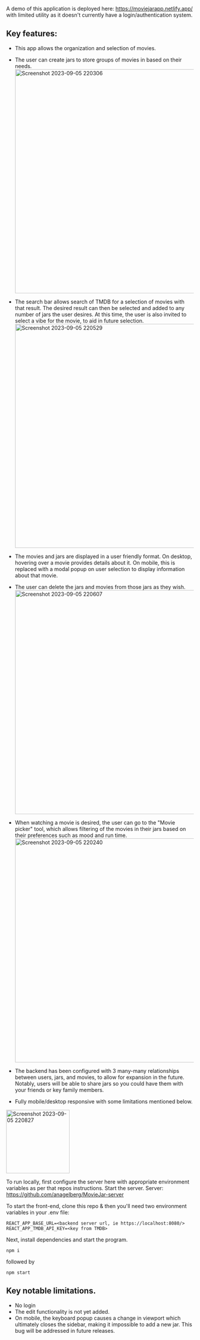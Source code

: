 A demo of this application is deployed here: https://moviejarapp.netlify.app/ with limited utility as it doesn't currently have a login/authentication system. 

## Key features: 
- This app allows the organization and selection of movies. 
- The user can create jars to store groups of movies in based on their needs.
  <img width="600" alt="Screenshot 2023-09-05 220306" src="https://github.com/anagelberg/MovieJar/assets/62032317/eeb267f5-f9d0-42bc-9bd3-ddadefde55c9">

- The search bar allows search of TMDB for a selection of movies with that result. The desired result can then be selected and added to any number of jars the user desires. At this time, the user is also invited to select a vibe for the movie, to aid in future selection.
  <img width="600" alt="Screenshot 2023-09-05 220529" src="https://github.com/anagelberg/MovieJar/assets/62032317/42864ec2-a59d-41ee-ad04-6050cf0d57af">

- The movies and jars are displayed in a user friendly format. On desktop, hovering over a movie provides details about it. On mobile, this is replaced with a modal popup on user selection to display information about that movie. 
- The user can delete the jars and movies from those jars as they wish.
  <img width="600" alt="Screenshot 2023-09-05 220607" src="https://github.com/anagelberg/MovieJar/assets/62032317/78485e29-aaaf-49b8-abe1-71d3bf65650f">

- When watching a movie is desired, the user can go to the "Movie picker" tool, which allows filtering of the movies in their jars based on their preferences such as mood and run time.
  <img width="600" alt="Screenshot 2023-09-05 220240" src="https://github.com/anagelberg/MovieJar/assets/62032317/3d9bef48-2429-4279-b7ff-ad444c18f73d">

- The backend has been configured with 3 many-many relationships between users, jars, and movies, to allow for expansion in the future. Notably, users will be able to share jars so you could have them with your friends or key family members. 
- Fully mobile/desktop responsive with some limitations mentioned below.
<img width="170" alt="Screenshot 2023-09-05 220827" src="https://github.com/anagelberg/MovieJar/assets/62032317/850af3e2-833e-429e-8c4a-a51195a4a0cd">



To run locally, first configure the server here with appropriate environment variables as per that repos instructions. Start the server. Server: 
https://github.com/anagelberg/MovieJar-server 

To start the front-end, clone this repo & then you'll need two environment variables in your .env file: 
```
REACT_APP_BASE_URL=<backend server url, ie https://localhost:8080/>
REACT_APP_TMDB_API_KEY=<key from TMDB>
```

Next, install dependencies and start the program. 
```
npm i
```
followed by 
```
npm start
```

## Key notable limitations. 
- No login
- The edit functionality is not yet added. 
- On mobile, the keyboard popup causes a change in viewport which ultimately closes the sidebar, making it impossible to add a new jar. 
This bug will be addressed in future releases. 
